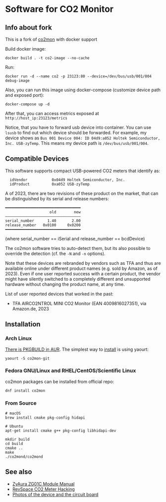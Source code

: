 # Software for CO2 Monitor

## Info about fork

This is a fork of [co2mon](https://github.com/dmage/co2mon) with docker support

Build docker image:

```
docker build . -t co2-image --no-cache
```

Run:

```
docker run -d --name co2 -p 23123:80 --device=/dev/bus/usb/001/004 debug-image
```

Also, you can run this image using docker-compose (customize device path and exposed port):
```
docker-compose up -d
```

After that, you can access metrics exposed at `http://host_ip:23123/metrics`

Notice, that you have to forward usb device into container. You can use `lsusb` to find out which device should be forwarded. For example, my device shows as `Bus 001 Device 004: ID 04d9:a052 Holtek Semiconductor, Inc. USB-zyTemp`. This means my device path is `/dev/bus/usb/001/004`.

## Compatible Devices

This software supports compact USB-powered CO2 meters that identify as:

```
  idVendor           0x04d9 Holtek Semiconductor, Inc.
  idProduct          0xa052 USB-zyTemp
```

A of 2023, there are two revisions of these product on the
market, that can be distinguished by its serial and release
numbers:

```
━━━━━━━━━━━━━━━━━━━━━━━━━━━━━━━━━━
                    old        new
――――――――――――――――――――――――――――――――――
serial_number      1.40       2.00
release_number   0x0100     0x0200
━━━━━━━━━━━━━━━━━━━━━━━━━━━━━━━━━━
```

(where serial_number == iSerial and release_number == bcdDevice)

The co2mon software tries to auto-detect them, but its also possible to
override the detection (cf. the `-N` and `-n` options).

Note that these devices are rebranded by vendors such as TFA and
thus are available online under different product names (e.g.
sold by Amazon, as of 2023). Even if one user reported success
with a certain product, the vendor might have silently switched
to a completely different and unsupported hardware without
changing the product name, at any time.

List of user reported devices that worked in the past:

- TFA AIRCO2NTROL MINI CO2 Monitor (EAN 4009816027351), via
  Amazon.de, 2023


## Installation

### Arch Linux
[There is PKGBUILD in AUR](https://aur.archlinux.org/packages/co2mon-git/). The simplest way to [install](https://wiki.archlinux.org/index.php/Arch_User_Repository#Installing_packages) is using yaourt:

`yaourt -S co2mon-git`

### Fedora GNU/Linux and RHEL/CentOS/Scientific Linux
co2mon packages can be installed from official repo:

`dnf install co2mon`

### From Source

    # macOS
    brew install cmake pkg-config hidapi

    # Ubuntu
    apt-get install cmake g++ pkg-config libhidapi-dev

    mkdir build
    cd build
    cmake ..
    make
    ./co2mond/co2mond

## See also

  * [ZyAura ZG01C Module Manual](http://www.zyaura.com/support/manual/pdf/ZyAura_CO2_Monitor_ZG01C_Module_ApplicationNote_141120.pdf)
  * [RevSpace CO2 Meter Hacking](https://revspace.nl/CO2MeterHacking)
  * [Photos of the device and the circuit board](http://habrahabr.ru/company/masterkit/blog/248403/)
